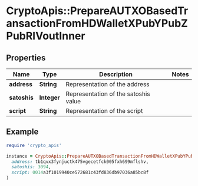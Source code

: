 # CryptoApis::PrepareAUTXOBasedTransactionFromHDWalletXPubYPubZPubRIVoutInner

## Properties

| Name | Type | Description | Notes |
| ---- | ---- | ----------- | ----- |
| **address** | **String** | Representation of the address |  |
| **satoshis** | **Integer** | Representation of the satoshis value |  |
| **script** | **String** | Representation of the script |  |

## Example

```ruby
require 'crypto_apis'

instance = CryptoApis::PrepareAUTXOBasedTransactionFromHDWalletXPubYPubZPubRIVoutInner.new(
  address: tb1qvx3fynjuctk475vgecetfck005fxh699mflshv,
  satoshis: 3094,
  script: 0014a3f1019940ce572681c43fd836db97036a85bc8f
)
```

